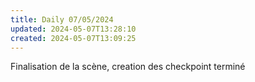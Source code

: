 ```yaml
---
title: Daily 07/05/2024
updated: 2024-05-07T13:28:10
created: 2024-05-07T13:09:25
---
```


Finalisation de la scène, creation des checkpoint terminé

